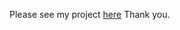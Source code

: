 Please see my project [here](https://github.com/yl3296/yl3296.github.io/blob/master/_posts/2015-03-24-chart%20critique.md)
Thank you. 
